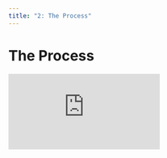 ```yaml
---
title: "2: The Process"
---
```


# The Process

<div class='embed-container'><iframe src='https://player.vimeo.com/video/206232324' frameborder='0' webkitAllowFullScreen mozallowfullscreen allowFullScreen></iframe></div>